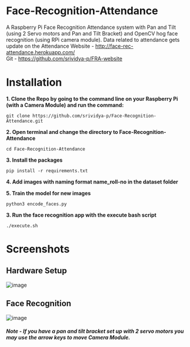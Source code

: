# Face-Recognition-Attendance
A Raspberry Pi Face Recognition Attendance system with Pan and Tilt (using 2 Servo motors and Pan and Tilt Bracket) and OpenCV hog face recognition (using RPi camera module). Data related to attendance gets update on the Attendance Website - http://face-rec-attendance.herokuapp.com/ <br>
Git - https://github.com/srividya-p/FRA-website
# Installation

**1. Clone the Repo by going to the command line on your Raspberry Pi (with a Camera Module) and run the command:**</br>

    git clone https://github.com/srividya-p/Face-Recognition-Attendance.git

**2. Open terminal and change the directory to Face-Recognition-Attendance** <br>

    cd Face-Recognition-Attendance

**3. Install the packages** <br>

    pip install -r requirements.txt

**4. Add images with naming format name_roll-no in the dataset folder** <br>

**5. Train the model for new images** <br>

    python3 encode_faces.py

**3. Run the face recognition app with the execute bash script** <br>

    ./execute.sh
    
# Screenshots
## Hardware Setup
![image](https://user-images.githubusercontent.com/74781344/112665078-ad563c00-8e80-11eb-8fe3-11677b06e22a.png)

## Face Recognition
![image](https://user-images.githubusercontent.com/74781344/112665206-d1b21880-8e80-11eb-8c77-43110c414d73.png)
##### Note - If you have a pan and tilt bracket set up with 2 servo motors you may use the arrow keys to move Camera Module.



  

    
